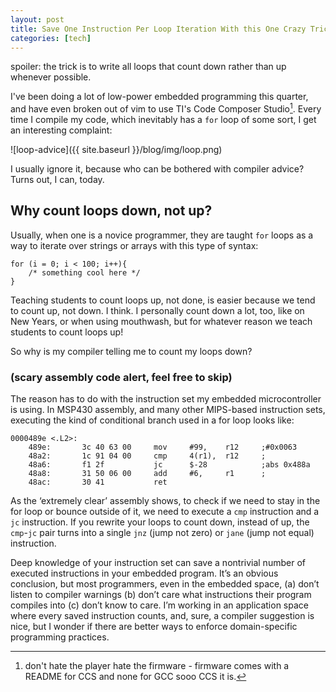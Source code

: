 ```yaml
---
layout: post
title: Save One Instruction Per Loop Iteration With this One Crazy Trick!
categories: [tech]
---
```


spoiler: the trick is to write all loops that count down rather than up whenever possible.

I've been doing a lot of low-power embedded programming this quarter, and have even broken out of vim to use TI's Code Composer Studio[^1]. Every time I compile my code, which inevitably has a `for` loop of some sort, I get an interesting complaint: 

![loop-advice]({{ site.baseurl }}/blog/img/loop.png)

[^1]: don't hate the player hate the firmware - firmware comes with a README for CCS and none for GCC sooo CCS it is.

I usually ignore it, because who can be bothered with compiler advice? Turns out, I can, today. 

## Why count loops down, not up?

Usually, when one is a novice programmer, they are taught `for` loops as a way to iterate over strings or arrays with this type of syntax:

	for (i = 0; i < 100; i++){
	 	/* something cool here */ 
	}   
	

Teaching students to count loops up, not done, is easier because we tend to count up, not down. I think. I personally count down a lot, too, like on New Years, or when using mouthwash, but for whatever reason we teach students to count loops up!

So why is my compiler telling me to count my loops down?

### (scary assembly code alert, feel free to skip)

The reason has to do with the instruction set my embedded microcontroller is using. In MSP430 assembly, and many other MIPS-based instruction sets, executing the kind of conditional branch used in a for loop looks like:

	0000489e <.L2>: 
	    489e:       3c 40 63 00     mov     #99,    r12     ;#0x0063
	    48a2:       1c 91 04 00     cmp     4(r1),  r12     ;
	    48a6:       f1 2f           jc      $-28            ;abs 0x488a
	    48a8:       31 50 06 00     add     #6,     r1      ;      
	    48ac:       30 41           ret       

As the ‘extremely clear’ assembly shows, to check if we need to stay in the for loop or bounce outside of it, we need to execute a `cmp` instruction and a `jc` instruction. If you rewrite your loops to count down, instead of up, the `cmp`-`jc` pair turns into a single `jnz` (jump not zero) or `jane` (jump not equal) instruction. 

Deep knowledge of your instruction set can save a nontrivial number of executed instructions in your embedded program. It’s an obvious conclusion, but most programmers, even in the embedded space, (a) don’t listen to compiler warnings (b) don’t care what instructions their program compiles into (c) don’t know to care. I’m working in an application space where every saved instruction counts, and, sure, a compiler suggestion is nice, but I wonder if there are better ways to enforce domain-specific programming practices.